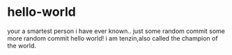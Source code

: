 # hello-world


your a  smartest person i have ever known..
just some random commit
some more random commit
hello world!
i am tenzin,also called the champion of the world.
